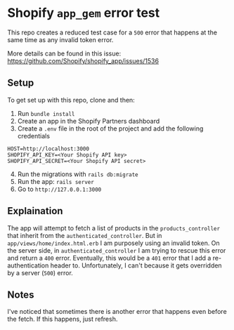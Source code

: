 # Shopify `app_gem` error test

This repo creates a reduced test case for a `500` error that happens at the same time as any invalid token error.

More details can be found in this issue: https://github.com/Shopify/shopify_app/issues/1536

## Setup

To get set up with this repo, clone and then:

1. Run `bundle install`
2. Create an app in the Shopify Partners dashboard
3. Create a `.env` file in the root of the project and add the following credentials

```
HOST=http://localhost:3000
SHOPIFY_API_KEY=<Your Shopify API key>
SHOPIFY_API_SECRET=<Your Shopify API secret>
```

4. Run the migrations with `rails db:migrate`
5. Run the app: `rails server`
6. Go to `http://127.0.0.1:3000`

## Explaination

The app will attempt to fetch a list of products in the `products_controller` that inherit from the `authenticated_controller`. But in `app/views/home/index.html.erb` I am purposely using an invalid token. On the server side, in `authenticated_controller` I am trying to rescue this error and return a `400` error. Eventually, this would be a `401` error that I add a re-authentication header to. Unfortunately, I can't because it gets overridden by a server (`500`) error.

## Notes

I've noticed that sometimes there is another error that happens even before the fetch. If this happens, just refresh.
